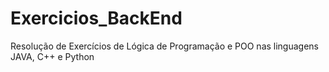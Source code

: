 # Exercicios_BackEnd
 Resolução de Exercícios de Lógica de Programação e POO nas linguagens JAVA, C++ e Python
